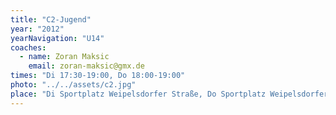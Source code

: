 ```yaml
---
title: "C2-Jugend"
year: "2012"
yearNavigation: "U14"
coaches:
  - name: Zoran Maksic
    email: zoran-maksic@gmx.de
times: "Di 17:30-19:00, Do 18:00-19:00"
photo: "../../assets/c2.jpg"
place: "Di Sportplatz Weipelsdorfer Straße, Do Sportplatz Weipelsdorfer Straße"
---
```

